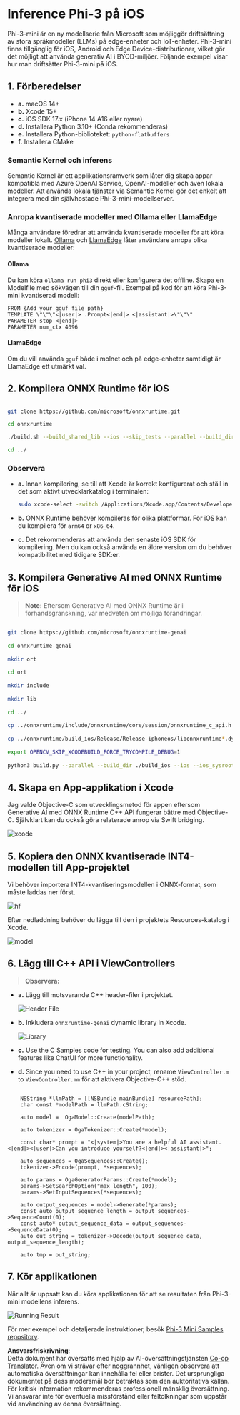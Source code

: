 <!--
CO_OP_TRANSLATOR_METADATA:
{
  "original_hash": "82af197df38d25346a98f1f0e84d1698",
  "translation_date": "2025-05-09T10:59:22+00:00",
  "source_file": "md/01.Introduction/03/iOS_Inference.md",
  "language_code": "sv"
}
-->
# **Inference Phi-3 på iOS**

Phi-3-mini är en ny modellserie från Microsoft som möjliggör driftsättning av stora språkmodeller (LLMs) på edge-enheter och IoT-enheter. Phi-3-mini finns tillgänglig för iOS, Android och Edge Device-distributioner, vilket gör det möjligt att använda generativ AI i BYOD-miljöer. Följande exempel visar hur man driftsätter Phi-3-mini på iOS.

## **1. Förberedelser**

- **a.** macOS 14+
- **b.** Xcode 15+
- **c.** iOS SDK 17.x (iPhone 14 A16 eller nyare)
- **d.** Installera Python 3.10+ (Conda rekommenderas)
- **e.** Installera Python-biblioteket: `python-flatbuffers`
- **f.** Installera CMake

### Semantic Kernel och inferens

Semantic Kernel är ett applikationsramverk som låter dig skapa appar kompatibla med Azure OpenAI Service, OpenAI-modeller och även lokala modeller. Att använda lokala tjänster via Semantic Kernel gör det enkelt att integrera med din självhostade Phi-3-mini-modellserver.

### Anropa kvantiserade modeller med Ollama eller LlamaEdge

Många användare föredrar att använda kvantiserade modeller för att köra modeller lokalt. [Ollama](https://ollama.com) och [LlamaEdge](https://llamaedge.com) låter användare anropa olika kvantiserade modeller:

#### **Ollama**

Du kan köra `ollama run phi3` direkt eller konfigurera det offline. Skapa en Modelfile med sökvägen till din `gguf`-fil. Exempel på kod för att köra Phi-3-mini kvantiserad modell:

```gguf
FROM {Add your gguf file path}
TEMPLATE \"\"\"<|user|> .Prompt<|end|> <|assistant|>\"\"\"
PARAMETER stop <|end|>
PARAMETER num_ctx 4096
```

#### **LlamaEdge**

Om du vill använda `gguf` både i molnet och på edge-enheter samtidigt är LlamaEdge ett utmärkt val.

## **2. Kompilera ONNX Runtime för iOS**

```bash

git clone https://github.com/microsoft/onnxruntime.git

cd onnxruntime

./build.sh --build_shared_lib --ios --skip_tests --parallel --build_dir ./build_ios --ios --apple_sysroot iphoneos --osx_arch arm64 --apple_deploy_target 17.5 --cmake_generator Xcode --config Release

cd ../

```

### **Observera**

- **a.** Innan kompilering, se till att Xcode är korrekt konfigurerat och ställ in det som aktivt utvecklarkatalog i terminalen:

    ```bash
    sudo xcode-select -switch /Applications/Xcode.app/Contents/Developer
    ```

- **b.** ONNX Runtime behöver kompileras för olika plattformar. För iOS kan du kompilera för `arm64` or `x86_64`.

- **c.** Det rekommenderas att använda den senaste iOS SDK för kompilering. Men du kan också använda en äldre version om du behöver kompatibilitet med tidigare SDK:er.

## **3. Kompilera Generative AI med ONNX Runtime för iOS**

> **Note:** Eftersom Generative AI med ONNX Runtime är i förhandsgranskning, var medveten om möjliga förändringar.

```bash

git clone https://github.com/microsoft/onnxruntime-genai
 
cd onnxruntime-genai
 
mkdir ort
 
cd ort
 
mkdir include
 
mkdir lib
 
cd ../
 
cp ../onnxruntime/include/onnxruntime/core/session/onnxruntime_c_api.h ort/include
 
cp ../onnxruntime/build_ios/Release/Release-iphoneos/libonnxruntime*.dylib* ort/lib
 
export OPENCV_SKIP_XCODEBUILD_FORCE_TRYCOMPILE_DEBUG=1
 
python3 build.py --parallel --build_dir ./build_ios --ios --ios_sysroot iphoneos --ios_arch arm64 --ios_deployment_target 17.5 --cmake_generator Xcode --cmake_extra_defines CMAKE_XCODE_ATTRIBUTE_CODE_SIGNING_ALLOWED=NO

```

## **4. Skapa en App-applikation i Xcode**

Jag valde Objective-C som utvecklingsmetod för appen eftersom Generative AI med ONNX Runtime C++ API fungerar bättre med Objective-C. Självklart kan du också göra relaterade anrop via Swift bridging.

![xcode](../../../../../translated_images/xcode.6c67033ca85b703e80cc51ecaa681fbcb6ac63cc0c256705ac97bc9ca039c235.sv.png)

## **5. Kopiera den ONNX kvantiserade INT4-modellen till App-projektet**

Vi behöver importera INT4-kvantiseringsmodellen i ONNX-format, som måste laddas ner först.

![hf](../../../../../translated_images/hf.b99941885c6561bb3bcc0155d409e713db6d47b4252fb6991a08ffeefc0170ec.sv.png)

Efter nedladdning behöver du lägga till den i projektets Resources-katalog i Xcode.

![model](../../../../../translated_images/model.f0cb932ac2c7648211fbe5341ee1aa42b77cb7f956b6d9b084afb8fbf52927c7.sv.png)

## **6. Lägg till C++ API i ViewControllers**

> **Observera:**

- **a.** Lägg till motsvarande C++ header-filer i projektet.

  ![Header File](../../../../../translated_images/head.2504a93b0be166afde6729fb193ebd14c5acb00a0bb6de1939b8a175b1f630fb.sv.png)

- **b.** Inkludera `onnxruntime-genai` dynamic library in Xcode.

  ![Library](../../../../../translated_images/lib.86e12a925eb07e4e71a1466fa4f3ad27097e08505d25d34e98c33005d69b6f23.sv.png)

- **c.** Use the C Samples code for testing. You can also add additional features like ChatUI for more functionality.

- **d.** Since you need to use C++ in your project, rename `ViewController.m` to `ViewController.mm` för att aktivera Objective-C++ stöd.

```objc

    NSString *llmPath = [[NSBundle mainBundle] resourcePath];
    char const *modelPath = llmPath.cString;

    auto model =  OgaModel::Create(modelPath);

    auto tokenizer = OgaTokenizer::Create(*model);

    const char* prompt = "<|system|>You are a helpful AI assistant.<|end|><|user|>Can you introduce yourself?<|end|><|assistant|>";

    auto sequences = OgaSequences::Create();
    tokenizer->Encode(prompt, *sequences);

    auto params = OgaGeneratorParams::Create(*model);
    params->SetSearchOption("max_length", 100);
    params->SetInputSequences(*sequences);

    auto output_sequences = model->Generate(*params);
    const auto output_sequence_length = output_sequences->SequenceCount(0);
    const auto* output_sequence_data = output_sequences->SequenceData(0);
    auto out_string = tokenizer->Decode(output_sequence_data, output_sequence_length);
    
    auto tmp = out_string;

```

## **7. Kör applikationen**

När allt är uppsatt kan du köra applikationen för att se resultaten från Phi-3-mini modellens inferens.

![Running Result](../../../../../translated_images/result.7ebd1fe614f809d776c46475275ec72e4ab898c4ec53ae62b29315c064ca6839.sv.jpg)

För mer exempel och detaljerade instruktioner, besök [Phi-3 Mini Samples repository](https://github.com/Azure-Samples/Phi-3MiniSamples/tree/main/ios).

**Ansvarsfriskrivning**:  
Detta dokument har översatts med hjälp av AI-översättningstjänsten [Co-op Translator](https://github.com/Azure/co-op-translator). Även om vi strävar efter noggrannhet, vänligen observera att automatiska översättningar kan innehålla fel eller brister. Det ursprungliga dokumentet på dess modersmål bör betraktas som den auktoritativa källan. För kritisk information rekommenderas professionell mänsklig översättning. Vi ansvarar inte för eventuella missförstånd eller feltolkningar som uppstår vid användning av denna översättning.